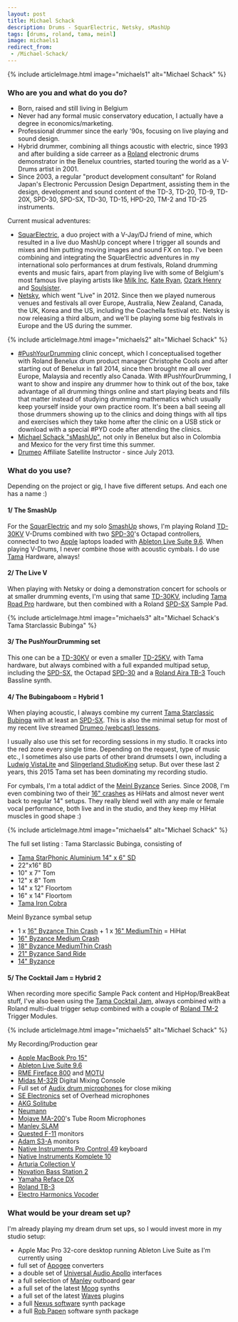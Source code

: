 ```yaml
---
layout: post
title: Michael Schack
description: Drums - SquarElectric, Netsky, sMashUp
tags: [drums, roland, tama, meinl]
image: michaels1
redirect_from:
 - /Michael-Schack/
---
```


{% include articleImage.html image="michaels1" alt="Michael Schack" %}

### Who are you and what do you do? 

* Born, raised and still living in Belgium 
* Never had any formal music conservatory education, I actually have a degree in economics/marketing.
* Professional drummer since the early '90s, focusing on live playing and sound design.
* Hybrid drummer, combining all things acoustic with electric, since 1993 and after building a side carreer as a [Roland](http://www.roland.com/) electronic drums demonstrator in the Benelux countries, started touring the world as a V-Drums artist in 2001.
* Since 2003, a regular "product development consultant" for Roland Japan's Electronic Percussion Design Department, assisting them in the design, development and sound content of the TD-3, TD-20, TD-9, TD-20X, SPD-30, SPD-SX, TD-30, TD-15, HPD-20, TM-2 and TD-25 instruments. 

Current musical adventures: 

* [SquarElectric](http://www.squarelectric.com), a duo project with a V-Jay/DJ friend of mine, which resulted in a live duo MashUp concept where I trigger all sounds and mixes and him putting moving images and sound FX on top. I've been combining and integrating the SquarElectric adventures in my international solo performances at drum festivals, Roland drumming events and music fairs, apart from playing live with some of Belgium's most famous live playing artists like [Milk Inc](https://amzn.to/3wznwYo), [Kate Ryan](https://amzn.to/3p6faFj), [Ozark Henry](https://amzn.to/2SxXDt6) and [Soulsister](https://amzn.to/34taiQJ).
* [Netsky](https://amzn.to/3oSUnot), which went "Live" in 2012. Since then we played numerous venues and festivals all over Europe, Australia, New Zealand, Canada, the UK, Korea and the US, including the Coachella festival etc. Netsky is now releasing a third album, and we'll be playing some big festivals in Europe and the US during the summer.

{% include articleImage.html image="michaels2" alt="Michael Schack" %}

* [#PushYourDrumming](https://twitter.com/hashtag/pushyourdrumming) clinic concept, which I conceptualised together with Roland Benelux drum product manager Christophe Cools and after starting out of Benelux in fall 2014, since then brought me all over Europe, Malaysia and recently also Canada. With #PushYourDrumming, I want to show and inspire any drummer how to think out of the box, take advantage of all drumming things online and start playing beats and fills that matter instead of studying drumming mathematics which usually keep yourself inside your own practice room. It's been a ball seeing all those drummers showing up to the clinics and doing things with all tips and exercises which they take home after the clinic on a USB stick or download with a special #PYD code after attending the clinics.  
* [Michael Schack "sMashUp"](http://www.facebook.com/drummermichaelschack), not only in Benelux but also in Colombia and Mexico for the very first time this summer.
* [Drumeo](https://www.drumeo.com/) Affiliate Satellite Instructor - since July 2013.

### What do you use?

Depending on the project or gig, I have five different setups. And each one has a name :)

#### 1/ The SmashUp

For the [SquarElectric](http://www.squarelectric.com) and my solo [SmashUp](http://www.facebook.com/drummermichaelschack) shows, I'm playing Roland [TD-30KV](https://amzn.to/3vDQBSB) V-Drums combined with two [SPD-30](https://amzn.to/3fnQW5W)'s Octapad controllers, connected to two [Apple](https://amzn.to/3hRrmIi) laptops loaded with [Ableton Live Suite 9.6](https://amzn.to/2SAFRFy). When playing V-Drums, I never combine those with acoustic cymbals. I do use [Tama](https://amzn.to/3i1hFab) Hardware, always!

#### 2/ The Live V

When playing with Netsky or doing a demonstration concert for schools or at smaller drumming events, I'm using that same [TD-30KV](http://myBook.to/rolandtd-30kv), including [Tama Road Pro](https://amzn.to/2Tovg15) hardware, but then combined with a Roland [SPD-SX](https://amzn.to/2QYi1mY) Sample Pad.

{% include articleImage.html image="michaels3" alt="Michael Schack's Tama Starclassic Bubinga" %}

#### 3/ The PushYourDrumming set

This one can be a [TD-30KV](https://amzn.to/3yE2N7A) or even a smaller [TD-25KV](https://amzn.to/3fNWTrY), with Tama hardware, but always combined with a full expanded multipad setup, including the [SPD-SX](https://amzn.to/3fpMiVd), the Octapad [SPD-30](https://amzn.to/2SxFImi) and a [Roland Aira TB-3](https://amzn.to/3fnK2NZ) Touch Bassline synth.

#### 4/ The Bubingaboom = Hybrid 1

When playing acoustic, I always combine my current [Tama Starclassic Bubinga](https://amzn.to/3fodeo1) with at least an [SPD-SX](https://amzn.to/3fpMiVd). This is also the minimal setup for most of my recent live streamed [Drumeo (webcast) lessons](https://www.youtube.com/watch?v=JqReO5NPN_g). 

I usually also use this set for recording sessions in my studio. It cracks into the red zone every single time. Depending on the request, type of music etc., I sometimes also use parts of other brand drumsets I own, including a [Ludwig VistaLite](http://www.ludwig-drums.com/usa_vistalite.php) and [Slingerland StudioKing](http://www.drumforum.org/index.php?/topic/53551-slingerland-studio-king-drums/) setup. But over these last 2 years, this 2015 Tama set has been dominating my recording studio. 

For cymbals, I'm a total addict of the [Meinl Byzance](https://amzn.to/3uoXG7V) Series. Since 2008, I'm even combining two of their [16" crashes](https://amzn.to/3upkVPj) as HiHats and almost never went back to regular 14" setups. They really blend well with any male or female vocal performance, both live and in the studio, and they keep my HiHat muscles in good shape :) 

{% include articleImage.html image="michaels4" alt="Michael Schack" %}

The full set listing : 
Tama Starclassic Bubinga, consisting of

* [Tama StarPhonic Aluminium 14" x 6" SD](https://amzn.to/3uwLIJG)
* 22"x16" BD
* 10" x 7" Tom
* 12" x 8" Tom
* 14" x 12" Floortom
* 16" x 14" Floortom
* [Tama Iron Cobra](https://amzn.to/2Su6cVW) 

Meinl Byzance symbal setup

* 1 x [16" Byzance Thin Crash](https://amzn.to/2RHu7RW) + 1 x [16" MediumThin](https://amzn.to/3p1w1c7) = HiHat
* [16" Byzance Medium Crash](https://amzn.to/3vrniT0)
* [18" Byzance MediumThin Crash](https://amzn.to/3fSXbOp)
* [21" Byzance Sand Ride](https://amzn.to/3ulBWK1)
* [14" Byzance](https://amzn.to/3hTm4vS) 

#### 5/ The Cocktail Jam = Hybrid 2

When recording more specific Sample Pack content and HipHop/BreakBeat stuff, I've also been using the [Tama Cocktail Jam](https://amzn.to/3fmliG2), always combined with a Roland multi-dual trigger setup combined with a couple of [Roland TM-2](https://amzn.to/3yIOWN9) Trigger Modules.

{% include articleImage.html image="michaels5" alt="Michael Schack" %}

My Recording/Production gear

* [Apple MacBook Pro 15"](https://amzn.to/3bX04MQ) 
* [Ableton Live Suite 9.6](https://amzn.to/3uqh0lh)
* [RME Fireface 800](https://amzn.to/3fmYy8K) and [MOTU](https://amzn.to/3vDWuiF)
* [Midas M-32R](http://www.music-group.com/Categories/Midas/Mixers/Digital-Mixers/M32R/p/P0BI9) Digital Mixing Console
* Full set of [Audix drum microphones](https://amzn.to/2Su6RXq) for close miking
* [SE Electronics](https://amzn.to/3yJssf2) set of Overhead microphones
* [AKG Solitube](https://www.soundonsound.com/sos/jan98/articles/akg.htm)
* [Neumann](https://amzn.to/2QXbSrd) 
* [Mojave MA-200](https://amzn.to/3us5ypl)'s Tube Room Microphones
* [Manley SLAM](http://www.manley.com/products/view/slam!) 
* [Quested F-11](http://www.soundonsound.com/sos/nov98/articles/questedf11.htm) monitors
* [Adam S3-A](http://www.soundonsound.com/sos/mar04/articles/adams3a.htm) monitors
* [Native Instruments Pro Control 49](http://www.akaipro.com/kb/article/1809) keyboard
* [Native Instruments Komplete 10](https://amzn.to/3vDWRK5)
* [Arturia Collection V](https://www.arturia.com/products/analog-classics/v-collection/overview)
* [Novation Bass Station 2](https://amzn.to/3fSf53y)
* [Yamaha Reface DX](http://uk.yamaha.com/en/products/music-production/synthesizers/reface/reface_dx/)
* [Roland TB-3](https://amzn.to/2QUT6k6)
* [Electro Harmonics Vocoder](https://amzn.to/3oSv3ir)

### What would be your dream set up?

I'm already playing my dream drum set ups, so I would invest more in my studio setup:

* Apple Mac Pro 32-core desktop running Ableton Live Suite as I'm currently using
* full set of [Apogee](https://amzn.to/2SAvDVJ) converters
* a double set of [Universal Audio Apollo](https://amzn.to/3oSv1aj) interfaces
* a full selection of [Manley](http://www.manley.com/) outboard gear
* a full set of the latest [Moog](http://www.moogmusic.com/) synths
* a full set of the latest [Waves](http://www.waves.com/plugins) plugins
* a full [Nexus software](https://refx.com/nexus/) synth package 
* a full [Rob Papen](http://www.robpapen.com/) software synth package